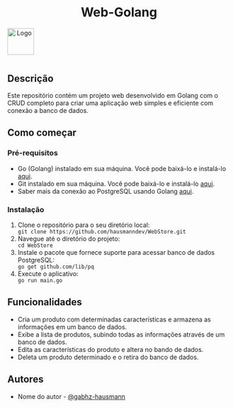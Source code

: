 <body>
<header>
    <h1>Web-Golang</h1>
    <img align="left" height="60" width="60" src="https://cdn.jsdelivr.net/gh/devicons/devicon@latest/icons/go/go-original.svg" alt="Logo">
</header>

</br>
</br>

<section>
    <h2>Descrição</h2>
    <p>Este repositório contém um projeto web desenvolvido em Golang com o CRUD completo para criar uma aplicação web simples e eficiente com conexão a banco de dados.</p>
</section>

<section>
    <h2>Como começar</h2>
    <h3>Pré-requisitos</h3>
    <ul>
        <li>Go (Golang) instalado em sua máquina. Você pode baixá-lo e instalá-lo <a href="https://golang.org/dl/">aqui</a>.</li>
        <li>Git instalado em sua máquina. Você pode baixá-lo e instalá-lo <a href="https://git-scm.com/downloads">aqui</a>.</li>
        <li>Saber mais da conexão ao PostgreSQL usando Golang <a href="https://github.com/wagnerdevocelot/GoPostgreSQL">aqui</a>.</li>
    </ul>
    <h3>Instalação</h3>
    <ol>
        <li>Clone o repositório para o seu diretório local:</li>
        <code>git clone https://github.com/hausmanndev/WebStore.git</code>
        <li>Navegue até o diretório do projeto:</li>
        <code>cd WebStore</code>
        <li>Instale o pacote que fornece suporte para acessar banco de dados PostgreSQL:</li>
        <code>go get github.com/lib/pq</code>
        <li>Execute o aplicativo:</li>
        <code>go run main.go</code>
    </ol>
</section>

<section>
    <h2>Funcionalidades</h2>
    <ul>
        <li>Cria um produto com determinadas características e armazena as informações em um banco de dados.</li>
        <li>Exibe a lista de produtos, subindo todas as informações através de um banco de dados.</li>
        <li>Edita as características do produto e altera no bando de dados.</li>
        <li>Deleta um produto determinado e o retira do banco de dados.</li>
    </ul>
</section>

<section>
    <h2>Autores</h2>
    <ul>
        <li>Nome do autor - <a href="https://github.com/hausmanndev">@gabhz-hausmann</a></li>
    </ul>
</section>

